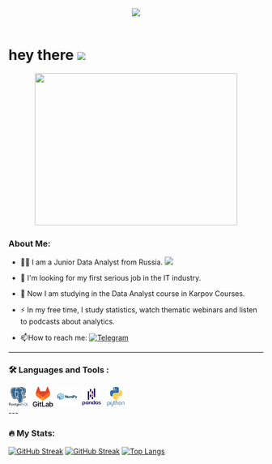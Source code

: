 <div id="header" align="center">
  <img src="https://media.giphy.com/media/eiMn6aBwpkSCffKOG0/giphy.gif" width="100"/>
</div>
<img src="https://komarev.com/ghpvc/?username=frestun&style=flat-square&color=blue" alt=""/>
<h1>
  hey there
  <img src="https://media.giphy.com/media/hvRJCLFzcasrR4ia7z/giphy.gif" width="30px"/>
</h1>
<div align="center">
  <img src="https://media.giphy.com/media/KyEVbCTKDIxo6mesdt/giphy.gif" width="400" height="300"/>
</div>

### About Me:

- :woman_technologist: I am a Junior Data Analyst from Russia. <img src="https://media.giphy.com/media/WUlplcMpOCEmTGBtBW/giphy.gif" width="30">
  
- :telescope: I'm looking for my first serious job in the IT industry.

- :seedling: Now I am studying in the Data Analyst course in Karpov Сourses.

- :zap: In my free time, I study statistics, watch thematic webinars and listen to podcasts about analytics.

- :mailbox:How to reach me: [![Telegram](https://img.shields.io/badge/-telegram-red?color=white&logo=telegram&logoColor=black)](https://t.me/frestun)
---

### :hammer_and_wrench: Languages and Tools :  
<div>
  <img src="https://github.com/devicons/devicon/blob/master/icons/postgresql/postgresql-original-wordmark.svg" title="Postgresql" alt="Postgresql" width="40" height="40"/>&nbsp;
  <img src="https://github.com/devicons/devicon/blob/master/icons/gitlab/gitlab-original-wordmark.svg" title="Gitlab" alt="Gitlab" width="40" height="40"/>&nbsp;
  <img src="https://github.com/devicons/devicon/blob/master/icons/numpy/numpy-original-wordmark.svg" title="Numpy" alt="Numpy" width="40" height="40"/>&nbsp;
  <img src="https://github.com/devicons/devicon/blob/master/icons/pandas/pandas-original-wordmark.svg" title="Pandas" alt="Pandas" width="40" height="40"/>&nbsp;
  <img src="https://github.com/devicons/devicon/blob/master/icons/python/python-original-wordmark.svg" title="Python" alt="Python " width="40" height="40"/>  
</div>
---

### :fire: My Stats:
[![GitHub Streak](http://github-readme-streak-stats.herokuapp.com?user=frestun&theme=dark&background=000000)](https://git.io/streak-stats)
[![GitHub Streak](http://github-readme-streak-stats.herokuapp.com?user=frestun&theme=radical&hide_border=false&date_format=j%20M%5B%20Y%5D)](https://git.io/streak-stats)
[![Top Langs](https://github-readme-stats.vercel.app/api/top-langs/?username=frestun&layout=compact&theme=vision-friendly-dark)](https://github.com/anuraghazra/github-readme-stats)
